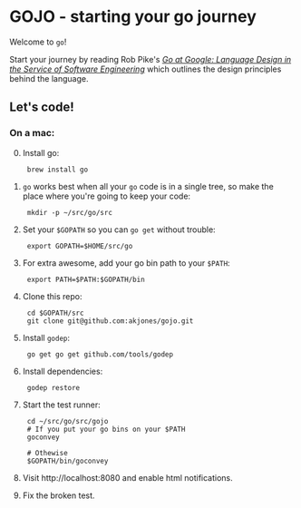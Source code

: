 # GOJO - starting your go journey

Welcome to `go`!

Start your journey by reading Rob Pike's [_Go at Google: Language Design in the Service of Software Engineering_](https://talks.golang.org/2012/splash.article) which outlines the design principles behind the language.

## Let's code!

### On a mac:

0. Install go:

        brew install go
    
0. `go` works best when all your `go` code is in a single tree, so make the place where you're going to keep your code:

        mkdir -p ~/src/go/src
        
0. Set your `$GOPATH` so you can `go get` without trouble:

        export GOPATH=$HOME/src/go
        
0. For extra awesome, add your go bin path to your `$PATH`:

        export PATH=$PATH:$GOPATH/bin

0. Clone this repo:

        cd $GOPATH/src
        git clone git@github.com:akjones/gojo.git 

0. Install `godep`:

        go get go get github.com/tools/godep
        
0. Install dependencies:

        godep restore

0. Start the test runner:

        cd ~/src/go/src/gojo
        # If you put your go bins on your $PATH
        goconvey

        # Othewise
        $GOPATH/bin/goconvey
        
0. Visit http://localhost:8080 and enable html notifications.
        
0. Fix the broken test.
